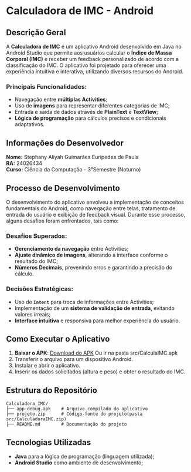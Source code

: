 # Calculadora de IMC - Android

## Descrição Geral
A **Calculadora de IMC** é um aplicativo Android desenvolvido em Java no Android Studio que permite aos usuários calcular o **Índice de Massa Corporal (IMC)** e receber um feedback personalizado de acordo com a classificação do IMC. O aplicativo foi projetado para oferecer uma experiência intuitiva e interativa, utilizando diversos recursos do Android.

### **Principais Funcionalidades:**
- Navegação entre **múltiplas Activities**;
- Uso de **imagens** para representar diferentes categorias de IMC;
- Entrada e saída de dados através de **PlainText** e **TextView**;
- **Lógica de programação** para cálculos precisos e condicionais adaptativos.

## Informações do Desenvolvedor
**Nome:** Stephany Aliyah Guimarães Eurípedes de Paula  
**RA:** 24026434  
**Curso:** Ciência da Computação - 3°Semestre (Noturno)

## Processo de Desenvolvimento
O desenvolvimento do aplicativo envolveu a implementação de conceitos fundamentais do Android, como navegação entre telas, tratamento de entrada do usuário e exibição de feedback visual. Durante esse processo, alguns desafios foram enfrentados, tais como:

### **Desafios Superados:**
- **Gerenciamento da navegação** entre Activities;
- **Ajuste dinâmico de imagens**, alterando a interface conforme o resultado do IMC;
- **Números Decimais**, prevenindo erros e garantindo a precisão do cálculo.

### **Decisões Estratégicas:**
- Uso de **`Intent`** para troca de informações entre Activities;
- Implementação de um **sistema de validação de entrada**, evitando valores irreais;
- **Interface intuitiva** e responsiva para melhor experiência do usuário.

## Como Executar o Aplicativo
1. **Baixar o APK**: [Download do APK](./app-debug.apk)  Ou ir na pasta src/CalculaIMC.apk
2. Transferir o arquivo para um dispositivo Android.
3. Instalar e abrir o aplicativo.
4. Inserir os dados solicitados (altura e peso) e obter o resultado do IMC.

## Estrutura do Repositório
```
Calculadora_IMC/
├── app-debug.apk    # Arquivo compilado do aplicativo
├── projeto.zip      # Código-fonte do projeto(pasta src/CalculadoraIMC.zip)
├── README.md        # Documentação do projeto
```

## Tecnologias Utilizadas
- **Java** para a lógica de programação (linguagem utilizada);
- **Android Studio** como ambiente de desenvolvimento;

